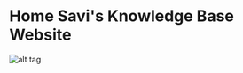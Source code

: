 # Home Savi's Knowledge Base Website 

![alt tag](https://cloud.githubusercontent.com/assets/15330574/23148223/39613160-f799-11e6-91f3-a9d6bc2a9c54.png)